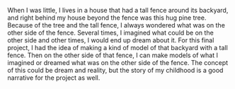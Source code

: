 When I was little, I lives in a house that had a tall fence around its backyard, and right behind my house beyond the fence was this hug pine tree. Because of the tree and the tall fence, I always wondered what was on the other side of the fence. Several times, I imagined what could be on the other side and other times, I would end up dream about it. For this final project, I had the idea of making a kind of model of that backyard with a tall fence. Then on the other side of that fence, I can make models of what I imagined or dreamed what was on the other side of the fence. The concept of this could be dream and reality, but the story of my childhood is a good narrative for the project as well.
